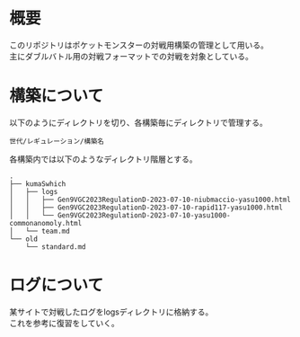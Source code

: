 # 概要
このリポジトリはポケットモンスターの対戦用構築の管理として用いる。  
主にダブルバトル用の対戦フォーマットでの対戦を対象としている。  

# 構築について
以下のようにディレクトリを切り、各構築毎にディレクトリで管理する。  

```
世代/レギュレーション/構築名
```
各構築内では以下のようなディレクトリ階層とする。  

```
.
├── kumaSwhich
│   ├── logs
│   │   ├── Gen9VGC2023RegulationD-2023-07-10-niubmaccio-yasu1000.html
│   │   ├── Gen9VGC2023RegulationD-2023-07-10-rapid117-yasu1000.html
│   │   └── Gen9VGC2023RegulationD-2023-07-10-yasu1000-commonanomoly.html
│   └── team.md
└── old
    └── standard.md
```

# ログについて
某サイトで対戦したログをlogsディレクトリに格納する。  
これを参考に復習をしていく。  